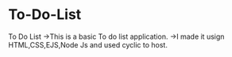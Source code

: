 # To-Do-List
To Do List
->This is a basic To do list application.
->I made it usign HTML,CSS,EJS,Node Js and used cyclic to host.
